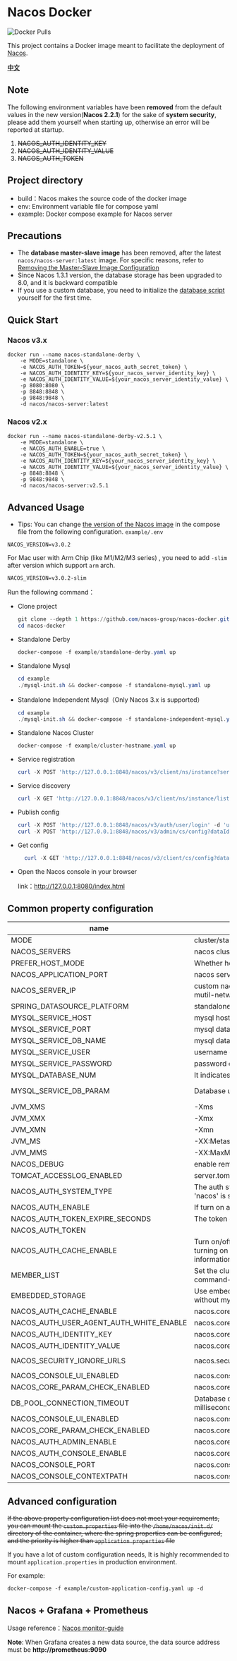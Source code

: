 # Nacos Docker

![Docker Pulls](https://img.shields.io/docker/pulls/nacos/nacos-server.svg?maxAge=60480)

This project contains a Docker image meant to facilitate the deployment of [Nacos](https://github.com/alibaba/nacos).

[**中文**](README_ZH.md)

## Note

The following environment variables have been **removed** from the default values in the new version(**Nacos 2.2.1**)
for the sake of **system security**, please add them yourself when starting up, otherwise an error will be reported at
startup.

1. ~~NACOS_AUTH_IDENTITY_KEY~~
2. ~~NACOS_AUTH_IDENTITY_VALUE~~
3. ~~NACOS_AUTH_TOKEN~~

## Project directory

* build：Nacos makes the source code of the docker image
* env: Environment variable file for compose yaml
* example: Docker compose example for Nacos server

## Precautions

* The **database master-slave image** has been removed, after the latest `nacos/nacos-server:latest` image. For specific
  reasons, refer
  to [Removing the Master-Slave Image Configuration](https://github.com/nacos-group/nacos-docker/wiki/%E7%A7%BB%E9%99%A4%E6%95%B0%E6%8D%AE%E5%BA%93%E4%B8%BB%E4%BB%8E%E9%95%9C%E5%83%8F%E9%85%8D%E7%BD%AE)
* Since Nacos 1.3.1 version, the database storage has been upgraded to 8.0, and it is backward compatible
* If you use a custom database, you need to initialize
  the [database script](https://github.com/alibaba/nacos/blob/master/distribution/conf/mysql-schema.sql) yourself for
  the first time.

## Quick Start

### Nacos v3.x

```shell
docker run --name nacos-standalone-derby \
    -e MODE=standalone \
    -e NACOS_AUTH_TOKEN=${your_nacos_auth_secret_token} \
    -e NACOS_AUTH_IDENTITY_KEY=${your_nacos_server_identity_key} \
    -e NACOS_AUTH_IDENTITY_VALUE=${your_nacos_server_identity_value} \
    -p 8080:8080 \
    -p 8848:8848 \
    -p 9848:9848 \
    -d nacos/nacos-server:latest
```

### Nacos v2.x

```shell
docker run --name nacos-standalone-derby-v2.5.1 \
    -e MODE=standalone \
    -e NACOS_AUTH_ENABLE=true \
    -e NACOS_AUTH_TOKEN=${your_nacos_auth_secret_token} \
    -e NACOS_AUTH_IDENTITY_KEY=${your_nacos_server_identity_key} \
    -e NACOS_AUTH_IDENTITY_VALUE=${your_nacos_server_identity_value} \
    -p 8848:8848 \
    -p 9848:9848 \
    -d nacos/nacos-server:v2.5.1
```

## Advanced Usage

* Tips: You can change [the version of the Nacos image](https://hub.docker.com/r/nacos/nacos-server/tags) in the compose file from the following configuration. `example/.env`

```dotenv
NACOS_VERSION=v3.0.2
```

For Mac user with Arm Chip (like M1/M2/M3 series) , you need to add `-slim` after version which support `arm` arch.

```dotenv
NACOS_VERSION=v3.0.2-slim
```

Run the following command：

* Clone project

  ```powershell
  git clone --depth 1 https://github.com/nacos-group/nacos-docker.git
  cd nacos-docker
  ```

* Standalone Derby

  ```powershell
  docker-compose -f example/standalone-derby.yaml up
  ```
  
* Standalone Mysql

  ```powershell
  cd example
  ./mysql-init.sh && docker-compose -f standalone-mysql.yaml up
  ```

* Standalone Independent Mysql（Only Nacos 3.x is supported）

  ```powershell
  cd example
  ./mysql-init.sh && docker-compose -f standalone-independent-mysql.yaml up
  ```

* Standalone Nacos Cluster

  ```powershell
  docker-compose -f example/cluster-hostname.yaml up 
  ```

* Service registration

  ```powershell
  curl -X POST 'http://127.0.0.1:8848/nacos/v3/client/ns/instance?serviceName=quickstart.test.service&ip=127.0.0.1&port=8080
  ```

* Service discovery

    ```powershell
    curl -X GET 'http://127.0.0.1:8848/nacos/v3/client/ns/instance/list?serviceName=quickstart.test.service'
    ```

* Publish config

  ```powershell
  curl -X POST 'http://127.0.0.1:8848/nacos/v3/auth/user/login' -d 'username=nacos' -d 'password=${your_password}'
  curl -X POST 'http://127.0.0.1:8848/nacos/v3/admin/cs/config?dataId=quickstart.test.config&groupName=test&content=HelloWorld' -H "accessToken:${your_access_token}"
  ```

* Get config

  ```powershell
    curl -X GET 'http://127.0.0.1:8848/nacos/v3/client/cs/config?dataId=quickstart.test.config&groupName=test'
  ```

* Open the Nacos console in your browser

  link：http://127.0.0.1:8080/index.html

## Common property configuration

| name                                    | description                                                                                                                       | option                                                                                                                                                                                |
|-----------------------------------------|-----------------------------------------------------------------------------------------------------------------------------------|---------------------------------------------------------------------------------------------------------------------------------------------------------------------------------------|
| MODE                                    | cluster/standalone                                                                                                                | cluster/standalone default **cluster**                                                                                                                                                |
| NACOS_SERVERS                           | nacos cluster address                                                                                                             | eg. ip1:port1 ip2:port2 ip3:port3                                                                                                                                                     |
| PREFER_HOST_MODE                        | Whether hostname are supported                                                                                                    | hostname/ip default **ip**                                                                                                                                                            |
| NACOS_APPLICATION_PORT                  | nacos server port                                                                                                                 | default **8848**                                                                                                                                                                      |
| NACOS_SERVER_IP                         | custom nacos server ip when network was mutil-network                                                                             |                                                                                                                                                                                       |
| SPRING_DATASOURCE_PLATFORM              | standalone support mysql                                                                                                          | mysql / empty default empty                                                                                                                                                           |
| MYSQL_SERVICE_HOST                      | mysql  host                                                                                                                       |                                                                                                                                                                                       |
| MYSQL_SERVICE_PORT                      | mysql  database port                                                                                                              | default : **3306**                                                                                                                                                                    |
| MYSQL_SERVICE_DB_NAME                   | mysql  database name                                                                                                              |                                                                                                                                                                                       |
| MYSQL_SERVICE_USER                      | username of  database                                                                                                             |                                                                                                                                                                                       |
| MYSQL_SERVICE_PASSWORD                  | password of  database                                                                                                             |                                                                                                                                                                                       |
| MYSQL_DATABASE_NUM                      | It indicates the number of database                                                                                               | default :**1**                                                                                                                                                                        |
| MYSQL_SERVICE_DB_PARAM                  | Database url parameter                                                                                                            | default :**characterEncoding=utf8&connectTimeout=1000&socketTimeout=3000&autoReconnect=true&useSSL=false**                                                                            |
| JVM_XMS                                 | -Xms                                                                                                                              | default :1g                                                                                                                                                                           |
| JVM_XMX                                 | -Xmx                                                                                                                              | default :1g                                                                                                                                                                           |
| JVM_XMN                                 | -Xmn                                                                                                                              | default :512m                                                                                                                                                                         |
| JVM_MS                                  | -XX:MetaspaceSize                                                                                                                 | default :128m                                                                                                                                                                         |
| JVM_MMS                                 | -XX:MaxMetaspaceSize                                                                                                              | default :320m                                                                                                                                                                         |
| NACOS_DEBUG                             | enable remote debug                                                                                                               | y/n default :n                                                                                                                                                                        |
| TOMCAT_ACCESSLOG_ENABLED                | server.tomcat.accesslog.enabled                                                                                                   | default :false                                                                                                                                                                        |
| NACOS_AUTH_SYSTEM_TYPE                  | The auth system to use, currently only 'nacos' is supported                                                                       | default :nacos                                                                                                                                                                        |
| NACOS_AUTH_ENABLE                       | If turn on auth system                                                                                                            | default :false                                                                                                                                                                        |
| NACOS_AUTH_TOKEN_EXPIRE_SECONDS         | The token expiration in seconds                                                                                                   | default :18000                                                                                                                                                                        |
| NACOS_AUTH_TOKEN                        |                                                                                                                                   | `Note: It is removed from Nacos 2.2.1`                                                                                                                                                |
| NACOS_AUTH_CACHE_ENABLE                 | Turn on/off caching of auth information. By turning on this switch, the update of auth information would have a 15 seconds delay. | default : false                                                                                                                                                                       |
| MEMBER_LIST                             | Set the cluster list with a configuration file or command-line argument                                                           | eg:192.168.16.101:8847?raft_port=8807,192.168.16.101?raft_port=8808,192.168.16.101:8849?raft_port=8809                                                                                |
| EMBEDDED_STORAGE                        | Use embedded storage in cluster mode without mysql                                                                                | `embedded` default : none                                                                                                                                                             |
| NACOS_AUTH_CACHE_ENABLE                 | nacos.core.auth.caching.enabled                                                                                                   | default : false                                                                                                                                                                       |
| NACOS_AUTH_USER_AGENT_AUTH_WHITE_ENABLE | nacos.core.auth.enable.userAgentAuthWhite                                                                                         | default : false                                                                                                                                                                       |
| NACOS_AUTH_IDENTITY_KEY                 | nacos.core.auth.server.identity.key                                                                                               | `Note: It is removed from Nacos 2.2.1`                                                                                                                                                |
| NACOS_AUTH_IDENTITY_VALUE               | nacos.core.auth.server.identity.value                                                                                             | `Note: It is removed from Nacos 2.2.1`                                                                                                                                                |
| NACOS_SECURITY_IGNORE_URLS              | nacos.security.ignore.urls                                                                                                        | default : `/,/error,/**/*.css,/**/*.js,/**/*.html,/**/*.map,/**/*.svg,/**/*.png,/**/*.ico,/console-fe/public/**,/v1/auth/**,/v1/console/health/**,/actuator/**,/v1/console/server/**` |
| NACOS_CONSOLE_UI_ENABLED                | nacos.console.ui.enabled                                                                                                          | default : `true`                                                                                                                                                                      |
| NACOS_CORE_PARAM_CHECK_ENABLED          | nacos.core.param.check.enabled                                                                                                    | default : `true`                                                                                                                                                                      |
| DB_POOL_CONNECTION_TIMEOUT              | Database connection pool timeout in milliseconds                                                                                  | default : **30000**                                                                                                                                                                   |
| NACOS_CONSOLE_UI_ENABLED                | nacos.console.ui.enabled                                                                                                          | default : `true`                                                                                                                                                                      |
| NACOS_CORE_PARAM_CHECK_ENABLED          | nacos.core.param.check.enabled                                                                                                    | default : `true`                                                                                                                                                                      |
| NACOS_AUTH_ADMIN_ENABLE                 | nacos.core.auth.admin.enable                                                                                                      | default : `true`                                                                                                                                                                      |
| NACOS_AUTH_CONSOLE_ENABLE               | nacos.core.auth.console.enable                                                                                                    | default : `true`                                                                                                                                                                      |                                                                                                                                                                                       |
| NACOS_CONSOLE_PORT                      | nacos.console.port                                                                                                                | default : `8080`                                                                                                                                                                      |
| NACOS_CONSOLE_CONTEXTPATH               | nacos.console.contextPath                                                                                                         | default : ``                                                                                                                                                                          |

## Advanced configuration

~~If the above property configuration list does not meet your requirements, you can mount the `custom.properties` file
into the `/home/nacos/init.d/` directory of the container, where the spring properties can be configured, and the
priority is higher than `application.properties` file~~

If you have a lot of custom configuration needs, It is highly recommended to mount `application.properties` in
production environment.

For example:

```docker
docker-compose -f example/custom-application-config.yaml up -d
```

## Nacos + Grafana + Prometheus

Usage reference：[Nacos monitor-guide](https://nacos.io/zh-cn/docs/monitor-guide.html)

**Note**:  When Grafana creates a new data source, the data source address must be **http://prometheus:9090**


